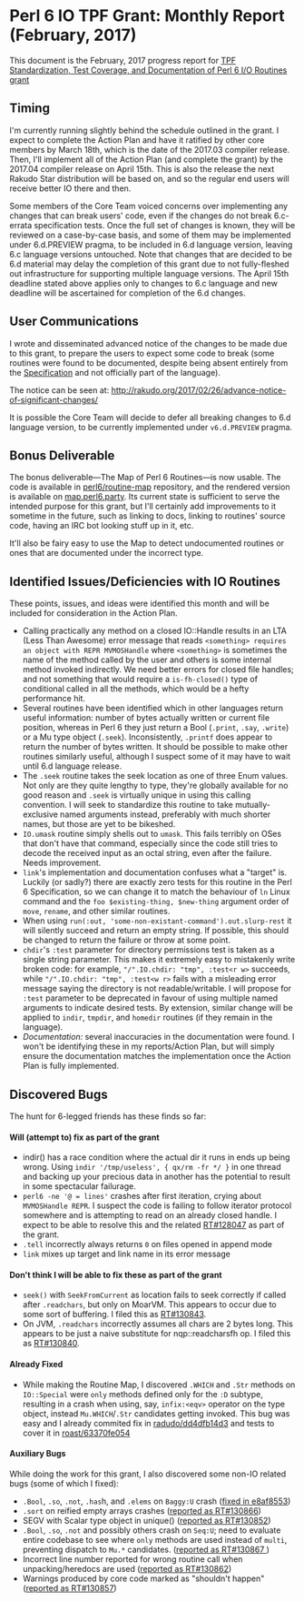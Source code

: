 # Perl 6 IO TPF Grant: Monthly Report (February, 2017)

This document is the February, 2017 progress report for [TPF Standardization,
Test Coverage, and Documentation of Perl 6 I/O Routines
grant](http://news.perlfoundation.org/2017/01/grant-proposal-standardization.html)

## Timing

I'm currently running slightly behind the schedule outlined in the grant. I expect to complete the Action Plan and have it ratified by other core members by March 18th, which is the date of the 2017.03 compiler release. Then, I'll implement all of the Action Plan (and complete the grant) by the 2017.04 compiler release on April 15th. This is also the release the next Rakudo Star distribution will be based on, and so the regular end users will receive better IO there and then.

Some members of the Core Team voiced concerns over implementing any changes that can break users' code, even if the changes do not break 6.c-errata specification
tests. Once the full set of changes is known, they will be reviewed on a
case-by-case basis, and some of them may be implemented under 6.d.PREVIEW
pragma, to be included in 6.d language version, leaving 6.c language versions
untouched. Note that changes that are decided to be 6.d material may delay
the completion of this grant due to not fully-fleshed out infrastructure for
supporting multiple language versions. The April 15th deadline stated above
applies only to changes to 6.c language and new deadline will be ascertained
for completion of the 6.d changes.

## User Communications

I wrote and disseminated advanced notice of the changes to be made due to this grant, to prepare the users to expect some code to break (some routines were found to be documented, despite being absent entirely from the [Specification](https://github.com/perl6/roast/tree/6.c-errata) and not officially part of the language).

The notice can be seen at: [http://rakudo.org/2017/02/26/advance-notice-of-significant-changes/
    ](http://rakudo.org/2017/02/26/advance-notice-of-significant-changes/)

It is possible the Core Team will decide to defer all breaking changes to
6.d language version, to be currently implemented under `v6.d.PREVIEW` pragma.

## Bonus Deliverable

The bonus deliverable—The Map of Perl 6 Routines—is now usable. The code is available in [perl6/routine-map](https://github.com/perl6/routine-map) repository, and the rendered version is available on [map.perl6.party](https://map.perl6.party). Its current state is sufficient
to serve the intended purpose for this grant, but I'll certainly add improvements to it sometime in the future, such as linking to docs, linking to routines' source code, having an IRC bot looking stuff up in it, etc.

It'll also be fairy easy to use the Map to detect undocumented routines or ones that are documented under the incorrect type.

## Identified Issues/Deficiencies with IO Routines

These points, issues, and ideas were identified this month and will be included for consideration in the Action Plan.

- Calling practically any method on a closed IO::Handle results in an LTA (Less Than Awesome)
    error message that reads `<something> requires an object with REPR MVMOSHandle` where `<something>` is
    sometimes the name of the method called by the user and others is some internal method
    invoked indirectly. We need better errors for closed file handles; and not something that would require a
    `is-fh-closed()` type of conditional called in all the methods, which would be a hefty
    performance hit.
- Several routines have been identified which in other languages return useful information:
    number of bytes actually written or current file position, whereas in Perl 6 they just
    return a Bool (`.print`, `.say`, `.write`) or a Mu type object (`.seek`). Inconsistently,
    `.printf` does appear to return the number of bytes written. It should be possible
    to make other routines similarly useful, although I suspect some of it may have to
    wait until 6.d language release.
- The `.seek` routine takes the seek location as one of three Enum values. Not only are they
    quite lengthy to type, they're globally available for no good reason and `.seek` is virtually
    unique in using this calling convention. I will seek to standardize this routine to take
    mutually-exclusive named arguments instead, preferably with much shorter names, but those
    are yet to be bikeshed.
- `IO.umask` routine simply shells out to `umask`. This fails terribly on OSes that don't have
    that command, especially since the code still tries to decode the received input as
    an octal string, even after the failure. Needs improvement.
- `link`'s implementation and documentation confuses what a "target" is. Luckily (or sadly?)
    there are exactly zero tests for this routine in the Perl 6 Specification, so we can
    change it to match the behaviour of `ln` Linux command and the `foo $existing-thing, $new-thing`
    argument order of `move`, `rename`, and other similar routines.
- When using `run(:out, 'some-non-existant-command').out.slurp-rest`
    it will silently succeed and return an empty string. If possible, this
    should be changed to return the failure or throw at some point.
- `chdir`'s `:test` parameter for directory permissions test is taken as a
    single string parameter. This makes it extremely easy to mistakenly write
    broken code: for example, `"/".IO.chdir: "tmp", :test<r w>` succeeds, while
    `"/".IO.chdir: "tmp", :test<w r>` fails with a misleading error message
    saying the directory is not readable/writable. I will propose for `:test`
    parameter to be deprecated in favour of using multiple named arguments to
    indicate desired tests. By extension, similar change will be applied to
    `indir`, `tmpdir`, and `homedir` routines (if they remain in the language).
- *Documentation:* several inaccuracies in the documentation were found. I won't be identifying these in my reports/Action Plan, but will simply ensure the documentation matches the implementation once the Action Plan is fully implemented.


## Discovered Bugs

The hunt for 6-legged friends has these finds so far:

#### Will (attempt to) fix as part of the grant

- indir() has a race condition where the actual dir it runs in ends up being wrong.
    Using `indir '/tmp/useless', { qx/rm -fr */ }` in one thread and backing
    up your precious data in another has the potential to result in some spectacular failurage.
- `perl6 -ne '@ = lines'` crashes after first iteration, crying about `MVMOSHandle REPR`. I suspect
    the code is failing to follow iterator protocol somewhere and is attempting to read
    on an already closed handle. I expect to be able to resolve this and the related
    [RT#128047](https://rt.perl.org/Ticket/Display.html?id=128047) as part of the grant.
- `.tell` incorrectly always returns `0` on files opened in append mode
- `link` mixes up target and link name in its error message


#### Don't think I will be able to fix these as part of the grant

- `seek()` with `SeekFromCurrent` as location fails to seek correctly if called
    after `.readchars`, but only on MoarVM. This appears to occur due to some sort of buffering.
    I filed this as [RT#130843](https://rt.perl.org/Ticket/Display.html?id=130843).
- On JVM, `.readchars` incorrectly assumes all chars are 2 bytes long. This appears to be
    just a naive substitute for nqp::readcharsfh op. I filed this as
    [RT#130840](https://rt.perl.org/Ticket/Display.html?id=130840).


#### Already Fixed

- While making the Routine Map, I discovered `.WHICH` and `.Str` methods on `IO::Special` were `only`
    methods defined only for the `:D` subtype, resulting in a crash when using, say, `infix:<eqv>`
    operator on the type object, instead `Mu.WHICH`/`.Str` candidates getting invoked.
    This bug was easy and I already commited fix in
    [radudo/dd4dfb14d3](https://github.com/rakudo/rakudo/commit/dd4dfb14d3ccfe50dbd4b425778a005d3303edb9)
    and tests to cover it in
    [roast/63370fe054](https://github.com/perl6/roast/commit/63370fe0546eded34cbaa695f6d928aa3db42395)

#### Auxiliary Bugs

While doing the work for this grant, I also discovered some non-IO related bugs (some of which I fixed):

- `.Bool`, `.so`, `.not`, `.has`h, and `.elems` on `Baggy:U` crash
    ([fixed in e8af8553](https://github.com/rakudo/rakudo/commit/e8af8553eae9abfe4f5cd02dcf4114c5c4877c51))
- `.sort` on reified empty arrays crashes ([reported as RT#130866](https://rt.perl.org/Ticket/Display.html?id=130866))
- SEGV with Scalar type object in unique() ([reported as RT#130852](https://rt.perl.org/Ticket/Display.html?id=130852))
- `.Bool`, `.so`, `.not` and possibly others crash on `Seq:U`; need to evaluate entire codebase to see where `only`
    methods are used instead of `multi`, preventing dispatch to `Mu.*` candidates. ([reported as RT#130867
    ](https://rt.perl.org/Ticket/Display.html?id=130867))
- Incorrect line number reported for wrong routine call when unpacking/heredocs are used ([reported
    as RT#130862](https://rt.perl.org/Ticket/Display.html?id=130862#ticket-history))
- Warnings produced by core code marked as "shouldn't happen" ([reported as
    RT#130857](https://rt.perl.org/Ticket/Display.html?id=130857#ticket-history))
